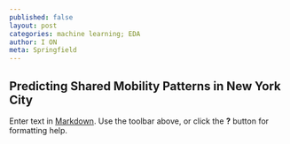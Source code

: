 ```yaml
---
published: false
layout: post
categories: machine learning; EDA
author: I ON
meta: Springfield
---
```

## Predicting Shared Mobility Patterns in New York City

Enter text in [Markdown](http://daringfireball.net/projects/markdown/). Use the toolbar above, or click the **?** button for formatting help.
